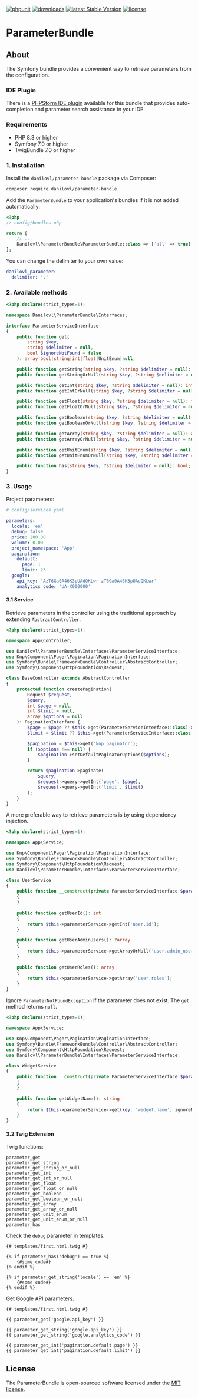 [![phpunit](https://github.com/danilovl/parameter-bundle/actions/workflows/phpunit.yml/badge.svg)](https://github.com/danilovl/parameter-bundle/actions/workflows/phpunit.yml)
[![downloads](https://img.shields.io/packagist/dt/danilovl/parameter-bundle)](https://packagist.org/packages/danilovl/parameter-bundle)
[![latest Stable Version](https://img.shields.io/packagist/v/danilovl/parameter-bundle)](https://packagist.org/packages/danilovl/parameter-bundle)
[![license](https://img.shields.io/packagist/l/danilovl/parameter-bundle)](https://packagist.org/packages/danilovl/parameter-bundle)

# ParameterBundle #

## About ##

The Symfony bundle provides a convenient way to retrieve parameters from the configuration.

### IDE Plugin

There is a [PHPStorm IDE plugin](https://github.com/danilovl/parameter-bundle-plugin) available for this bundle that provides auto-completion and parameter search assistance in your IDE.

### Requirements

* PHP 8.3 or higher
* Symfony 7.0 or higher
* TwigBundle 7.0 or higher

### 1. Installation

Install the `danilovl/parameter-bundle` package via Composer:

```bash
composer require danilovl/parameter-bundle
```

Add the `ParameterBundle` to your application's bundles if it is not added automatically:

```php
<?php
// config/bundles.php

return [
    // ...
    Danilovl\ParameterBundle\ParameterBundle::class => ['all' => true]
];
```

You can change the delimiter to your own value:

```yaml
danilovl_parameter:
  delimiter: '.'
```

### 2. Available methods

```php
<?php declare(strict_types=1);

namespace Danilovl\ParameterBundle\Interfaces;

interface ParameterServiceInterface
{
    public function get(
        string $key,
        string $delimiter = null,
        bool $ignoreNotFound = false
    ): array|bool|string|int|float|UnitEnum|null;

    public function getString(string $key, ?string $delimiter = null): string;
    public function getStringOrNull(string $key, ?string $delimiter = null): ?string;

    public function getInt(string $key, ?string $delimiter = null): int;
    public function getIntOrNull(string $key, ?string $delimiter = null): ?int;

    public function getFloat(string $key, ?string $delimiter = null): float;
    public function getFloatOrNull(string $key, ?string $delimiter = null): ?float;

    public function getBoolean(string $key, ?string $delimiter = null): bool;
    public function getBooleanOrNull(string $key, ?string $delimiter = null): ?bool;

    public function getArray(string $key, ?string $delimiter = null): array;
    public function getArrayOrNull(string $key, ?string $delimiter = null): ?array;

    public function getUnitEnum(string $key, ?string $delimiter = null): UnitEnum;
    public function getUnitEnumOrNull(string $key, ?string $delimiter = null): ?UnitEnum;

    public function has(string $key, ?string $delimiter = null): bool;
}

```

### 3. Usage

Project parameters:

```yaml
# config/services.yaml

parameters:
  locale: 'en'
  debug: false
  price: 200.00
  volume: 0.00
  project_namespace: 'App'
  pagination:
    default:
      page: 1
      limit: 25
  google:
    api_key: 'AzT6Ga0A46K3pUAdQKLwr-zT6Ga0A46K3pUAdQKLwr'
    analytics_code: 'UA-X000000'
```

#### 3.1 Service

Retrieve parameters in the controller using the traditional approach by extending `AbstractController`.

```php
<?php declare(strict_types=1);

namespace App\Controller;

use Danilovl\ParameterBundle\Interfaces\ParameterServiceInterface;
use Knp\Component\Pager\Pagination\PaginationInterface;
use Symfony\Bundle\FrameworkBundle\Controller\AbstractController;
use Symfony\Component\HttpFoundation\Request;

class BaseController extends AbstractController
{
    protected function createPagination(
        Request $request,
        $query,
        int $page = null,
        int $limit = null,
        array $options = null
    ): PaginationInterface {
        $page = $page ?? $this->get(ParameterServiceInterface::class)->getInt('pagination::default::page', '::');
        $limit = $limit ?? $this->get(ParameterServiceInterface::class)->getInt('pagination.default.limit');

        $pagination = $this->get('knp_paginator');
        if ($options !== null) {
            $pagination->setDefaultPaginatorOptions($options);
        }

        return $pagination->paginate(
            $query,
            $request->query->getInt('page', $page),
            $request->query->getInt('limit', $limit)
        );
    }
}
```

A more preferable way to retrieve parameters is by using dependency injection.

```php
<?php declare(strict_types=1);

namespace App\Service;

use Knp\Component\Pager\Pagination\PaginationInterface;
use Symfony\Bundle\FrameworkBundle\Controller\AbstractController;
use Symfony\Component\HttpFoundation\Request;
use Danilovl\ParameterBundle\Interfaces\ParameterServiceInterface;

class UserService
{
    public function __construct(private ParameterServiceInterface $parameterService)
    {
    }
    
    public function getUserId(): int
    {
        return $this->parameterService->getInt('user.id');
    } 

    public function getUserAdminUsers(): ?array
    {
        return $this->parameterService->getArrayOrNull('user.admin_users');
    } 

    public function getUserRoles(): array
    {
        return $this->parameterService->getArray('user.roles');
    }
}
```

Ignore `ParameterNotFoundException` if the parameter does not exist. The `get` method returns `null`.

```php
<?php declare(strict_types=1);

namespace App\Service;

use Knp\Component\Pager\Pagination\PaginationInterface;
use Symfony\Bundle\FrameworkBundle\Controller\AbstractController;
use Symfony\Component\HttpFoundation\Request;
use Danilovl\ParameterBundle\Interfaces\ParameterServiceInterface;

class WidgetService
{
    public function __construct(private ParameterServiceInterface $parameterService)
    {
    }
    
    public function getWidgetName(): string
    {
        return $this->parameterService->get(key: 'widget.name', ignoreNotFound: true) ?? 'default widget name';
    }
}
```

#### 3.2 Twig Extension

Twig functions:

```twig
parameter_get
parameter_get_string
parameter_get_string_or_null
parameter_get_int
parameter_get_int_or_null
parameter_get_float
parameter_get_float_or_null
parameter_get_boolean
parameter_get_boolean_or_null
parameter_get_array
parameter_get_array_or_null
parameter_get_unit_enum
parameter_get_unit_enum_or_null
parameter_has
```

Check the `debug` parameter in templates.

```twig
{# templates/first.html.twig #}

{% if parameter_has('debug') == true %}
    {#some code#}
{% endif %}

{% if parameter_get_string('locale') == 'en' %}
    {#some code#}
{% endif %}
```

Get Google API parameters.

```twig
{# templates/first.html.twig #}

{{ parameter_get('google.api_key') }}

{{ parameter_get_string('google.api_key') }}
{{ parameter_get_string('google.analytics_code') }}

{{ parameter_get_int('pagination.default.page') }}
{{ parameter_get_int('pagination.default.limit') }}
```

## License

The ParameterBundle is open-sourced software licensed under the [MIT license](https://opensource.org/licenses/MIT).
